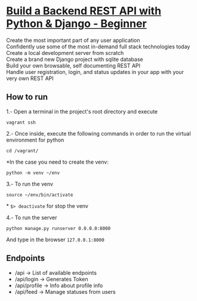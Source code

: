 # [Build a Backend REST API with Python & Django - Beginner](https://www.udemy.com/course/django-python/)

Create the most important part of any user application  
Confidently use some of the most in-demand full stack technologies today  
Create a local development server from scratch  
Create a brand new Django project with sqlite database  
Build your own browsable, self documenting REST API  
Handle user registration, login, and status updates in your app with your very own REST API  

## How to run
1.- Open a terminal in the project's root directory and execute 
```
vagrant ssh
```
2.- Once inside, execute the following commands in order to run the virtual environment for python  
```
cd /vagrant/
```
\*In the case you need to create the venv:  
```
python -m venv ~/env
```
3.- To run the venv   
```
source ~/env/bin/activate
```
\* ```$> deactivate``` for stop the venv

4.- To run the server  
```
python manage.py runserver 0.0.0.0:8000
```  
And type in the browser ```127.0.0.1:8000```

## Endpoints
- /api -> List of available endpoints
- /api/login -> Generates Token
- /api/profile -> Info about profile info
- /api/feed -> Manage statuses from users
